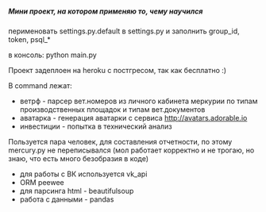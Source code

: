 ##### Мини проект, на котором применяю то, чему научился

перименовать settings.py.default в settings.py и заполнить group_id, token, psql_*

в консоль: python main.py

Проект задеплоен на heroku с постгресом, так как бесплатно :)

В command лежат:
- ветрф - парсер вет.номеров из личного кабинета меркурии по типам
производственных площадок и типам вет.документов
- аватарка - генерация аватарки с сервиса http://avatars.adorable.io
- инвестиции - попытка в технический анализ 

Пользуется пара человек, для составления отчетности, по этому mercury.py
не переписывался (мол работает корректно и не трогаю, но знаю, что есть много 
безобразия в коде)

- для работы с ВК используется vk_api
- ORM peewee
- для парсинга html - beautifulsoup
- работа с данными - pandas
